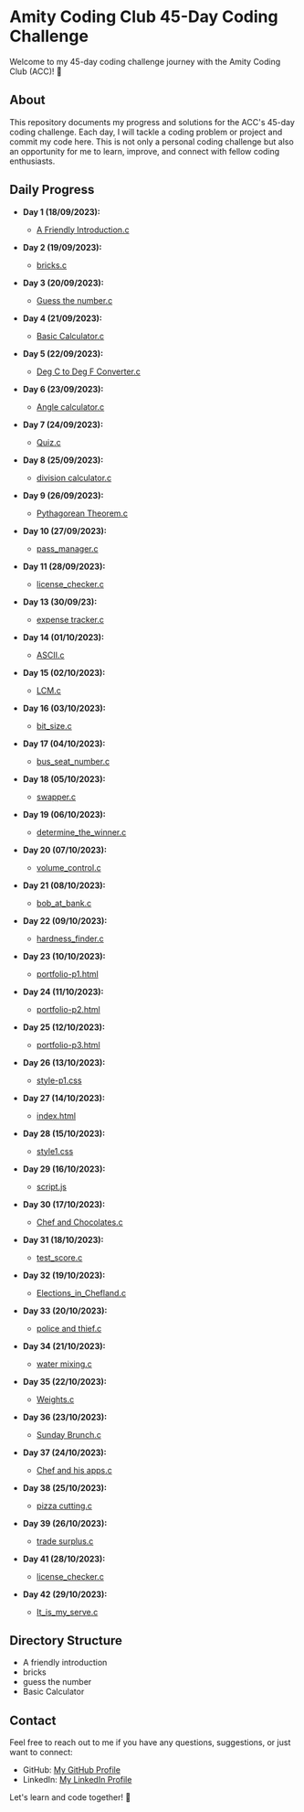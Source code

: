 # Amity Coding Club 45-Day Coding Challenge

Welcome to my 45-day coding challenge journey with the Amity Coding Club (ACC)! 🚀

## About

This repository documents my progress and solutions for the ACC's 45-day coding challenge. Each day, I will tackle a coding problem or project and commit my code here. This is not only a personal coding challenge but also an opportunity for me to learn, improve, and connect with fellow coding enthusiasts.

## Daily Progress

- **Day 1 (18/09/2023):**
  - [A Friendly Introduction.c](A%20Friendly%20Introduction.c)

- **Day 2 (19/09/2023):**
  - [bricks.c](bricks.c)

- **Day 3 (20/09/2023):**
  - [Guess the number.c](Guess%20the%20number.c)

- **Day 4 (21/09/2023):**
  - [Basic Calculator.c](Basic%20Calculator.c)

- **Day 5 (22/09/2023):**
  - [Deg C to Deg F Converter.c](Deg%20C%20to%20Deg%20F%20Converter.c)

- **Day 6 (23/09/2023):**
  - [Angle calculator.c](Angle%20calculator.c)

- **Day 7 (24/09/2023):**
  - [Quiz.c](Quiz.c)

- **Day 8 (25/09/2023):**
  - [division calculator.c](division%20calculator.c)

- **Day 9 (26/09/2023):**
  - [Pythagorean Theorem.c](Pythagorean%20Theorem.c)

- **Day 10 (27/09/2023):**
  - [pass_manager.c](pass_manager.c)

- **Day 11 (28/09/2023):**
  - [license_checker.c](license_checker.c)

- **Day 13 (30/09/23):**
  - [expense tracker.c](expense%20tracker.c)

- **Day 14 (01/10/2023):**
  - [ASCII.c](ASCII.c)

- **Day 15 (02/10/2023):**
  - [LCM.c](LCM.c)

- **Day 16 (03/10/2023):**
  - [bit_size.c](bit_size.c)

- **Day 17 (04/10/2023):**
  - [bus_seat_number.c](bus_seat_number.c)

- **Day 18 (05/10/2023):**
  - [swapper.c](swapper.c)

- **Day 19 (06/10/2023):**
  - [determine_the_winner.c](determine_the_winner.c)

- **Day 20 (07/10/2023):**
  - [volume_control.c](volume_control.c)

- **Day 21 (08/10/2023):**
  - [bob_at_bank.c](bob_at_bank.c)

- **Day 22 (09/10/2023):**
  - [hardness_finder.c](hardness_finder.c)

- **Day 23 (10/10/2023):**
  - [portfolio-p1.html](portfolio-p1.html)

- **Day 24 (11/10/2023):**
  - [portfolio-p2.html](portfolio-p2.html)

- **Day 25 (12/10/2023):**
  - [portfolio-p3.html](portfolio-p3.html)

- **Day 26 (13/10/2023):**
  - [style-p1.css](style-p1.css)

- **Day 27 (14/10/2023):**
  - [index.html](index.html)

- **Day 28 (15/10/2023):**
  - [style1.css](style1.css)

- **Day 29 (16/10/2023):**
  - [script.js](script.js)

- **Day 30 (17/10/2023):**
  - [Chef and Chocolates.c](Chef%20and%20Chocolates.c)

- **Day 31 (18/10/2023):**
  - [test_score.c](test_score.c)

- **Day 32 (19/10/2023):**
  - [Elections_in_Chefland.c](Elections_in_Chefland.c)

- **Day 33 (20/10/2023):**
  - [police and thief.c](police%20and%20thief.c)

- **Day 34 (21/10/2023):**
  - [water mixing.c](water%20mixing.c)

- **Day 35 (22/10/2023):**
  - [Weights.c](Weights.c)

- **Day 36 (23/10/2023):**
  - [Sunday Brunch.c](Sunday%20Brunch.c)

- **Day 37 (24/10/2023):**
  - [Chef and his apps.c](Chef%20and%20his%20apps.c)

- **Day 38 (25/10/2023):**
  - [pizza cutting.c](pizza%20cutting.c)

- **Day 39 (26/10/2023):**
  - [trade surplus.c](trade%20surplus.c)

- **Day 41 (28/10/2023):**
  - [license_checker.c](license_checker.c)

- **Day 42 (29/10/2023):**
  - [It_is_my_serve.c](It_is_my_serve.c)

## Directory Structure

 - A friendly introduction
 - bricks
 - guess the number
 - Basic Calculator

## Contact

Feel free to reach out to me if you have any questions, suggestions, or just want to connect:

- GitHub: [My GitHub Profile](https://github.com/N4171k)
- LinkedIn: [My LinkedIn Profile](https://www.linkedin.com/in/iamnaitik)

Let's learn and code together! 🌟
